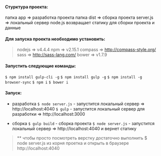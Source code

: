 #### Стурктура проекта:

папка app => разработка проекта
папка dist => сборка проекта
server.js => локальный сервер node.js возвращает статику для сборки проекта и данные

#### Для запуска проекта необходимо установить:
> nodejs => v4.4.4
npm => v2.15.1
compass => http://compass-style.org/
sass => http://sass-lang.com/
bower => v1.7.9

#### Запустить следующие команды:
`$ npm install gulp-cli -g`
`$ npm install gulp -g`
`$ npm install -g browser-sync`
`$ npm i`
`$ bower i`

#### Запуск:

- разработка
  `$ node server.js` - запустится локальный сервер => http://localhost:4040
  `$ gulp` - запустится локальный сервер для разработки => http://localhost:3000

- сборка
  `$ gulp build` - сборка проекта
  `$ node server.js` - запустится локальный сервер => http://localhost:4040 и вернет статику

> ** чтобы просто посмотреть верстку достаточно выполнить $ node server.js из корня проетка и открыть в браузере http://localhost:4040

